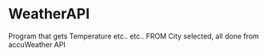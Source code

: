 # WeatherAPI

Program that gets Temperature etc.. etc..
FROM City selected, all done from accuWeather API
